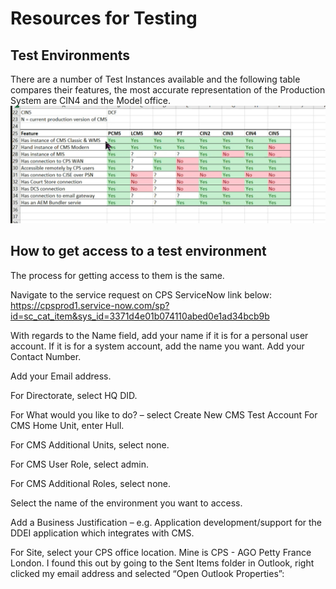 # Resources for Testing

## Test Environments
There are a number of Test Instances available and the following table compares their features, the most accurate representation of the Production System are CIN4 and the Model office.
![A table of test environments and their features](./test-environments.png)

## How to get access to a test environment

The process for getting access to them is the same.

Navigate to the service request on CPS ServiceNow link below:
https://cpsprod1.service-now.com/sp?id=sc_cat_item&sys_id=3371d4e01b074110abed0e1ad34bcb9b

With regards to the Name field, add your name if it is for a personal user account. If it is for a system account, add the name you want.
Add your Contact Number.

Add your Email address.

For Directorate, select HQ DID.

For What would you like to do? – select Create New CMS Test Account
For CMS Home Unit, enter Hull.

For CMS Additional Units, select none.

For CMS User Role, select admin.

For CMS Additional Roles, select none.

Select the name of the environment you want to access.

Add a Business Justification – e.g. Application development/support for the DDEI application which integrates with CMS.

For Site, select your CPS office location. Mine is CPS - AGO Petty France London. I found this out by going to the Sent Items folder in Outlook, right clicked my email address and selected “Open Outlook Properties”:
